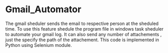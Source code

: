 # Gmail_Automator
The gmail sheduler sends the email to respective person at the sheduled time.
To use this feature shedule the program file in windows task sheduler to automate your gmail log.
It can also send any number of attachements , just the specify the path of the attachement.
This code is implemented in Python using Selenium module.
